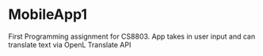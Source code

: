 # MobileApp1
First Programming assignment for CS8803. App takes in user input and can translate text via OpenL Translate API
